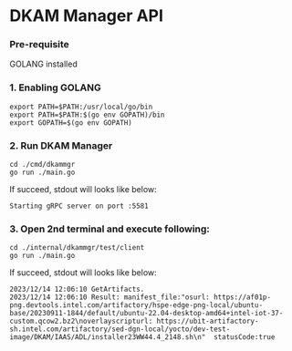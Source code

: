# DKAM Manager API

### Pre-requisite
GOLANG installed 

### 1. Enabling GOLANG
```
export PATH=$PATH:/usr/local/go/bin
export PATH=$PATH:$(go env GOPATH)/bin
export GOPATH=$(go env GOPATH)
```
### 2. Run DKAM Manager
```
cd ./cmd/dkammgr
go run ./main.go
```
If succeed, stdout will looks like below:
```
Starting gRPC server on port :5581
```
### 3. Open 2nd terminal and execute following:
```
cd ./internal/dkammgr/test/client
go run ./main.go
```
If succeed, stdout will looks like below:
```
2023/12/14 12:06:10 GetArtifacts.
2023/12/14 12:06:10 Result: manifest_file:"osurl: https://af01p-png.devtools.intel.com/artifactory/hspe-edge-png-local/ubuntu-base/20230911-1844/default/ubuntu-22.04-desktop-amd64+intel-iot-37-custom.qcow2.bz2\noverlayscripturl: https://ubit-artifactory-sh.intel.com/artifactory/sed-dgn-local/yocto/dev-test-image/DKAM/IAAS/ADL/installer23WW44.4_2148.sh\n"  statusCode:true

```

